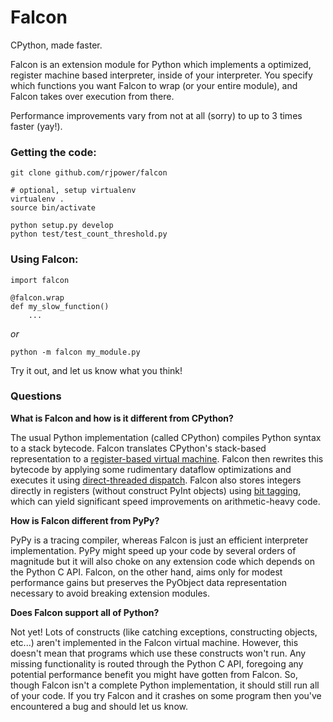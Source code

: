 Falcon
======

CPython, made faster.

Falcon is an extension module for Python which implements a optimized, register machine based interpreter,
inside of your interpreter.  You specify which functions you want Falcon to wrap (or your entire module), and
Falcon takes over execution from there.  

Performance improvements vary from not at all (sorry) to up to 3 times faster (yay!).

### Getting the code:

    git clone github.com/rjpower/falcon
    
    # optional, setup virtualenv
    virtualenv .
    source bin/activate

    python setup.py develop
    python test/test_count_threshold.py

### Using Falcon:
    
    import falcon
    
    @falcon.wrap
    def my_slow_function()
        ...

_or_

    python -m falcon my_module.py

Try it out, and let us know what you think!


### Questions

**What is Falcon and how is it different from CPython?**

The usual Python implementation (called CPython) compiles Python syntax to a stack bytecode. 
Falcon translates CPython's stack-based representation to a 
[register-based virtual machine](http://stackoverflow.com/questions/11120343/advantages-of-stack-based-bytecodes-or-infinite-register-machines). 
Falcon then rewrites this bytecode by applying some rudimentary dataflow optimizations and executes it using [direct-threaded dispatch](https://blog.mozilla.org/dmandelin/2008/06/03/squirrelfish/).
Falcon also stores integers directly in registers (without construct PyInt objects) using [bit tagging](http://mail.python.org/pipermail/python-dev/2004-July/046139.html), which 
can yield significant speed improvements on arithmetic-heavy code. 

**How is Falcon different from PyPy?**

PyPy is a tracing compiler, whereas Falcon is just an efficient interpreter implementation. 
PyPy might speed up your code by several orders of magnitude but it will also choke on any extension code
which depends on the Python C API. Falcon, on the other hand, aims only for modest performance gains but preserves
the PyObject data representation necessary to avoid breaking extension modules. 

**Does Falcon support all of Python?** 

Not yet! Lots of constructs (like catching exceptions, constructing objects, etc...) aren't implemented in the Falcon virtual machine.
However, this doesn't mean that programs which use these constructs won't run. Any missing functionality is routed through the Python C API, 
foregoing any potential performance benefit you might have gotten from Falcon. So, though Falcon isn't a complete Python implementation, 
it should still run all of your code. If you try Falcon and it crashes on some program then you've encountered a bug and should let us know. 
